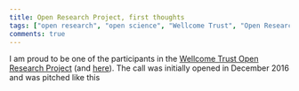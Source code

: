 ```yaml
---
title: Open Research Project, first thoughts
tags: ["open research", "open science", "Wellcome Trust", "Open Research Project"]
comments: true
---
```


I am proud to be one of the participants in the
[Wellcome Trust Open Research Project](https://unlockingresearch.blog.lib.cam.ac.uk/?p=1296)
(and
[here](https://blog.wellcomeopenresearch.org/2017/02/10/piloting-more-openness-at-the-university-of-cambridge/)). The
call was initially opened in December 2016 and was pitched like this

